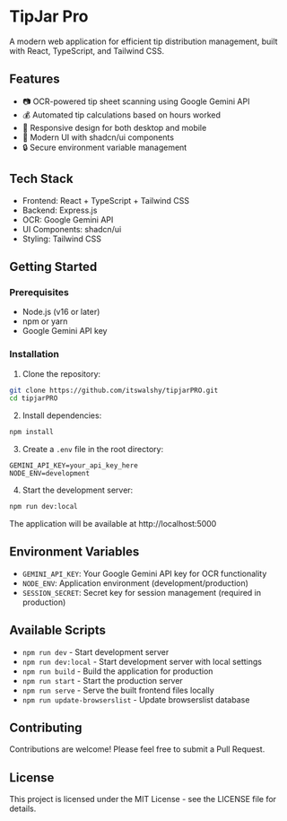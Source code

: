 # TipJar Pro

A modern web application for efficient tip distribution management, built with React, TypeScript, and Tailwind CSS.

## Features

- 📷 OCR-powered tip sheet scanning using Google Gemini API
- 💰 Automated tip calculations based on hours worked
- 📱 Responsive design for both desktop and mobile
- 🎨 Modern UI with shadcn/ui components
- 🔒 Secure environment variable management

## Tech Stack

- Frontend: React + TypeScript + Tailwind CSS
- Backend: Express.js
- OCR: Google Gemini API
- UI Components: shadcn/ui
- Styling: Tailwind CSS

## Getting Started

### Prerequisites

- Node.js (v16 or later)
- npm or yarn
- Google Gemini API key

### Installation

1. Clone the repository:
```bash
git clone https://github.com/itswalshy/tipjarPRO.git
cd tipjarPRO
```

2. Install dependencies:
```bash
npm install
```

3. Create a `.env` file in the root directory:
```env
GEMINI_API_KEY=your_api_key_here
NODE_ENV=development
```

4. Start the development server:
```bash
npm run dev:local
```

The application will be available at http://localhost:5000

## Environment Variables

- `GEMINI_API_KEY`: Your Google Gemini API key for OCR functionality
- `NODE_ENV`: Application environment (development/production)
- `SESSION_SECRET`: Secret key for session management (required in production)

## Available Scripts

- `npm run dev` - Start development server
- `npm run dev:local` - Start development server with local settings
- `npm run build` - Build the application for production
- `npm run start` - Start the production server
- `npm run serve` - Serve the built frontend files locally
- `npm run update-browserslist` - Update browserslist database

## Contributing

Contributions are welcome! Please feel free to submit a Pull Request.

## License

This project is licensed under the MIT License - see the LICENSE file for details.